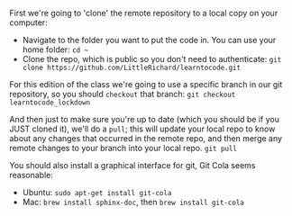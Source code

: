 First we're going to 'clone' the remote repository to a local copy on your computer:
- Navigate to the folder you want to put the code in. You can use your home folder: `cd ~`
- Clone the repo, which is public so you don't need to authenticate: 
`git clone https://github.com/LittleRichard/learntocode.git`

For this edition of the class we're going to use a specific branch in our git repository, so
you should `checkout` that branch:
`git checkout learntocode_lockdown`

And then just to make sure you're up to date (which you should be if you JUST cloned it), we'll do 
a `pull`; this will update your local repo to know about any changes that occurred in the remote repo,
and then merge any remote changes to your branch into your local repo.
`git pull`

You should also install a graphical interface for git, Git Cola seems reasonable:
- Ubuntu: `sudo apt-get install git-cola`
- Mac: `brew install sphinx-doc`, then `brew install git-cola`
